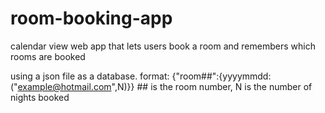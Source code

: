 # room-booking-app
calendar view web app that lets users book a room and remembers which rooms are booked

using a json file as a database. format: {"room##":{yyyymmdd:("example@hotmail.com",N)}} ## is the room number, N is the number of nights booked
